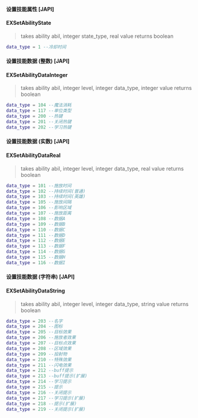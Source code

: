#### 设置技能属性 [JAPI]

#### EXSetAbilityState

> takes ability abil, integer state_type, real value returns boolean

```lua
data_type = 1 --冷却时间
```

#### 设置技能数据 (整数) [JAPI]

#### EXSetAbilityDataInteger

> takes ability abil, integer level, integer data_type, integer value returns boolean

```lua
data_type = 104 --魔法消耗
data_type = 117 --单位类型
data_type = 200 --热键
data_type = 201 --关闭热键
data_type = 202 --学习热键
```

#### 设置技能数据 (实数) [JAPI]

#### EXSetAbilityDataReal

> takes ability abil, integer level, integer data_type, real value returns boolean

```lua
data_type = 101 --施放时间
data_type = 102 --持续时间(普通)
data_type = 103 --持续时间(英雄)  
data_type = 105 --施放间隔
data_type = 106 --影响区域
data_type = 107 --施放距离
data_type = 108 --数据A
data_type = 109 --数据B
data_type = 110 --数据C
data_type = 111 --数据D
data_type = 112 --数据E
data_type = 113 --数据F
data_type = 114 --数据G
data_type = 115 --数据H
data_type = 116 --数据I
```

#### 设置技能数据 (字符串) [JAPI]

#### EXSetAbilityDataString

> takes ability abil, integer level, integer data_type, string value returns boolean

```lua
data_type = 203 --名字
data_type = 204 --图标
data_type = 205 --目标效果
data_type = 206 --施放者效果
data_type = 207 --目标点效果
data_type = 208 --区域效果
data_type = 209 --投射物
data_type = 210 --特殊效果
data_type = 211 --闪电效果
data_type = 212 --buff提示
data_type = 213 --buff提示(扩展)
data_type = 214 --学习提示
data_type = 215 --提示
data_type = 216 --关闭提示
data_type = 217 --学习提示(扩展)
data_type = 218 --提示(扩展)
data_type = 219 --关闭提示(扩展)
```

